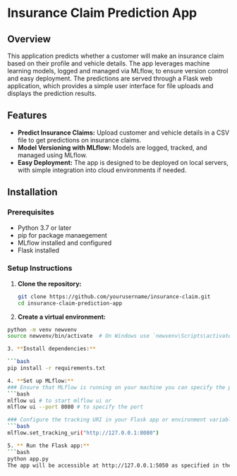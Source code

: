 # Insurance Claim Prediction App

## Overview
This application predicts whether a customer will make an insurance claim based on their profile and vehicle details. The app leverages machine learning models, logged and managed via MLflow, to ensure version control and easy deployment. The predictions are served through a Flask web application, which provides a simple user interface for file uploads and displays the prediction results.

## Features
- **Predict Insurance Claims:** Upload customer and vehicle details in a CSV file to get predictions on insurance claims.
- **Model Versioning with MLflow:** Models are logged, tracked, and managed using MLflow.
- **Easy Deployment:** The app is designed to be deployed on local servers, with simple integration into cloud environments if needed.

## Installation

### Prerequisites
- Python 3.7 or later
- pip for package manaegement
- MLflow installed and configured
- Flask installed

### Setup Instructions

1. **Clone the repository:**
   ```bash
   git clone https://github.com/yourusername/insurance-claim.git
   cd insurance-claim-prediction-app

2. **Create a virtual environment:**

``` bash
python -m venv newvenv
source newvenv/bin/activate  # On Windows use `newvenv\Scripts\activate`

3. **Install dependencies:**

```bash
pip install -r requirements.txt

4. **Set up MLflow:**
### Ensure that MLflow is running on your machine you can specify the port you want mlflow to run on (optional)
```bash
mlflow ui # to start mlflow ui or
mlflow ui --port 8080 # to specify the port

### Configure the tracking URI in your Flask app or environment variables:
```bash
mlflow.set_tracking_uri("http://127.0.0.1:8080")

5. ** Run the Flask app:**
```bash
python app.py
The app will be accessible at http://127.0.0.1:5050 as specified in the app.py file.







